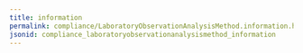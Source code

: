 ```yaml
---
title: information
permalink: compliance/LaboratoryObservationAnalysisMethod.information.html
jsonid: compliance_laboratoryobservationanalysismethod_information
---
```

